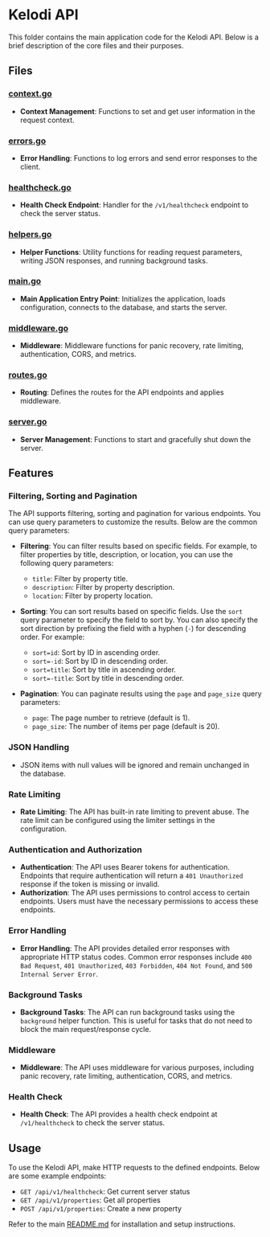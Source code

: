 # Kelodi API

This folder contains the main application code for the Kelodi API. Below is a brief description of the core files and their purposes.

## Files

### [context.go](context.go)

- **Context Management**: Functions to set and get user information in the request context.

### [errors.go](errors.go)

- **Error Handling**: Functions to log errors and send error responses to the client.

### [healthcheck.go](healthcheck.go)

- **Health Check Endpoint**: Handler for the `/v1/healthcheck` endpoint to check the server status.

### [helpers.go](helpers.go)

- **Helper Functions**: Utility functions for reading request parameters, writing JSON responses, and running background tasks.

### [main.go](main.go)

- **Main Application Entry Point**: Initializes the application, loads configuration, connects to the database, and starts the server.

### [middleware.go](middleware.go)

- **Middleware**: Middleware functions for panic recovery, rate limiting, authentication, CORS, and metrics.

### [routes.go](routes.go)

- **Routing**: Defines the routes for the API endpoints and applies middleware.

### [server.go](server.go)

- **Server Management**: Functions to start and gracefully shut down the server.

## Features

### Filtering, Sorting and Pagination

The API supports filtering, sorting and pagination for various endpoints. You can use query parameters to customize the results. Below are the common query parameters:

- **Filtering**: You can filter results based on specific fields. For example, to filter properties by title, description, or location, you can use the following query parameters:

  - `title`: Filter by property title.
  - `description`: Filter by property description.
  - `location`: Filter by property location.

- **Sorting**: You can sort results based on specific fields. Use the `sort` query parameter to specify the field to sort by. You can also specify the sort direction by prefixing the field with a hyphen (`-`) for descending order. For example:

  - `sort=id`: Sort by ID in ascending order.
  - `sort=-id`: Sort by ID in descending order.
  - `sort=title`: Sort by title in ascending order.
  - `sort=-title`: Sort by title in descending order.

- **Pagination**: You can paginate results using the `page` and `page_size` query parameters:
  - `page`: The page number to retrieve (default is 1).
  - `page_size`: The number of items per page (default is 20).

### JSON Handling

- JSON items with null values will be ignored and remain unchanged in the database.

### Rate Limiting

- **Rate Limiting**: The API has built-in rate limiting to prevent abuse. The rate limit can be configured using the limiter settings in the configuration.

### Authentication and Authorization

- **Authentication**: The API uses Bearer tokens for authentication. Endpoints that require authentication will return a `401 Unauthorized` response if the token is missing or invalid.
- **Authorization**: The API uses permissions to control access to certain endpoints. Users must have the necessary permissions to access these endpoints.

### Error Handling

- **Error Handling**: The API provides detailed error responses with appropriate HTTP status codes. Common error responses include `400 Bad Request`, `401 Unauthorized`, `403 Forbidden`, `404 Not Found`, and `500 Internal Server Error`.

### Background Tasks

- **Background Tasks**: The API can run background tasks using the `background` helper function. This is useful for tasks that do not need to block the main request/response cycle.

### Middleware

- **Middleware**: The API uses middleware for various purposes, including panic recovery, rate limiting, authentication, CORS, and metrics.

### Health Check

- **Health Check**: The API provides a health check endpoint at `/v1/healthcheck` to check the server status.

## Usage

To use the Kelodi API, make HTTP requests to the defined endpoints. Below are some example endpoints:

- `GET /api/v1/healthcheck`: Get current server status
- `GET /api/v1/properties`: Get all properties
- `POST /api/v1/properties`: Create a new property

Refer to the main [README.md](../../README.md) for installation and setup instructions.
